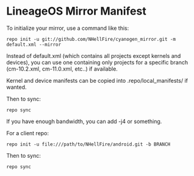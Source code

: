 LineageOS Mirror Manifest
===========================

To initialize your mirror, use a command like this:

    repo init -u git://github.com/NHellFire/cyanogen_mirror.git -m default.xml --mirror

Instead of default.xml (which contains all projects except kernels and devices), you can use one containing only projects for a specific branch (cm-10.2.xml, cm-11.0.xml, etc..) if available.

Kernel and device manifests can be copied into .repo/local_manifests/ if wanted.

Then to sync:

    repo sync

If you have enough bandwidth, you can add -j4 or something.


For a client repo:

    repo init -u file:///path/to/NHellFire/android.git -b BRANCH

Then to sync:

    repo sync

